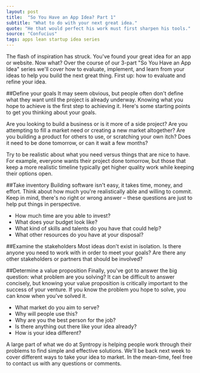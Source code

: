 ```yaml
---
layout: post
title:  "So You Have an App Idea? Part 1"
subtitle: "What to do with your next great idea."
quote: "He that would perfect his work must first sharpen his tools."
source: "Confucius"
tags: apps lean startup idea series
---
```


The flash of inspiration has struck. You've found your great idea for an app or website. Now what? Over the course of our 3-part "So You Have an App Idea" series we'll cover how to evaluate, implement, and learn from your ideas to help you build the next great thing. First up: how to evaluate and refine your idea.

##Define your goals
It may seem obvious, but people often don't define what they want until the project is already underway. Knowing what you hope to achieve is the first step to achieving it. Here's some starting points to get you thinking about your goals. 

Are you looking to build a business or is it more of a side project? Are you attempting to fill a market need or creating a new market altogether? Are you building a product for others to use, or scratching your own itch? Does it need to be done tomorrow, or can it wait a few months?

Try to be realistic about what you need versus things that are nice to have. For example, everyone wants their project done tomorrow, but those that keep a more realistic timeline typically get higher quality work while keeping their options open.

##Take inventory
Building software isn't easy, it takes time, money, and effort. Think about how much you're realistically able and willing to commit. Keep in mind, there's no right or wrong answer – these questions are just to help put things in perspective.
 
* How much time are you able to invest? 
* What does your budget look like? 
* What kind of skills and talents do you have that could help?
* What other resources do you have at your disposal? 

##Examine the stakeholders
Most ideas don't exist in isolation. Is there anyone you need to work with in order to meet your goals? Are there any other stakeholders or partners that should be involved?

##Determine a value proposition
Finally, you've got to answer the big question: what problem are you solving? It can be difficult to answer concisely, but knowing your value proposition is critically important to the success of your venture. If you know the problem you hope to solve, you can know when you've solved it. 

* What market do you aim to serve?
* Why will people use this?
* Why are you the best person for the job? 
* Is there anything out there like your idea already? 
* How is your idea different?

A large part of what we do at Syntropy is helping people work through their problems to find simple and effective solutions. We'll be back next week to cover different ways to take your idea to market. In the mean-time, feel free to contact us with any questions or comments. 